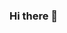 ### Hi there 👋

<!--
**Saoban123/Saoban123** is a ✨ _special_ ✨ repository because its `README.md` (this file) appears on your GitHub profile.

Here are some ideas to get you started:

- 🔭 I’m currently working on building my technical skill in data ananlysis
- 🌱 I’m currently learning data analysis in the 30 Days of learning
- 👯 I’m looking to collaborate on everything data analysis and data science
- 🤔 I’m looking for help with breaking down technical concepts
- 💬 Ask me about my learning journey
- 📫 How to reach me: https://www.linkedin.com/in/saoban-lateefat-459930218/
- 😄 Pronouns: SHE/HER
- ⚡ Fun fact: ...
-->
